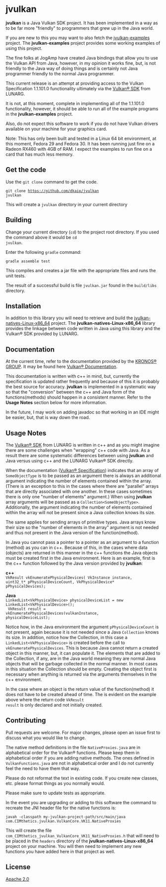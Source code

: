 # jvulkan

**jvulkan** is a Java Vulkan SDK project.  It has been implemented in a way as to be far more 
"friendly" to programmers that grew up in the Java world.

If you are new to this you may want to also fetch the [jvulkan-examples](https://github.com/dkaip/jvulkan-examples) project.  The 
**jvulkan-examples** project provides some working examples of using this project.

The fine folks at JogAmp have created Java bindings that allow you to use the Vulkan API from
Java, however, in my opinion it works fine, but, is not friendly to the Java way of doing things
and is certainly not Java programmer friendly to the normal Java programmer.

This current release is an attempt at providing access to the Vulkan Specification 1.1.101.0 
functionality ultimately via the [Vulkan® SDK](https://www.lunarg.com/vulkan-sdk/) from LUNARG.

It is not, at this moment, complete in implementing all of the 1.1.101.0 functionality, however, it should 
be able to run all of the example programs in the **jvulkan-examples** project.  

Also, do not expect this software to work if you do not have Vulkan drivers available on your 
machine for your graphics card.  

Note: This has only been built and tested in a Linux 64 bit environment, 
at this moment, Fedora 29 and Fedora 30.  It has been running just fine on a Radeon RX460 with 4GB of RAM. 
I expect the examples to run fine on a card that has much less memory.

## Get the code
Use the <code>git clone</code> command to get the code. 

<code>git clone https://github.com/dkaip/jvulkan jvulkan</code> 

This will create a <code>jvulkan</code> directory in your current directory

## Building
Change your current directory (<code>cd</code>) to the project root directory.  If you used the 
command above it would be <code>cd jvulkan</code>.  

Enter the following <code>gradle</code> command:

<code>gradle assemble test</code>

This compiles and creates a jar file with the appropriate files and runs the unit tests.

The result of a successful build is file <code>jvulkan.jar</code> found in the <code>build/libs</code> directory.

## Installation

In addition to this library you will need to retrieve and build the 
[jvulkan-natives-Linux-x86_64](https://github.com/dkaip/jvulkan-natives-Linux-x86_64) project.  The **jvulkan-natives-Linux-x86_64** 
library provides the linkage between code written in Java using this library and 
the Vulkan® SDK provided by LUNARG. 

## Documentation

At the current time, refer to the documentation provided by the 
[KRONOS® GROUP](https://www.khronos.org/). It may be found here 
[Vulkan® Documentation](https://www.khronos.org/registry/vulkan/specs/1.1-extensions/html/). 

This documentation is written with c++ in mind, but, currently the specification is 
updated rather frequently and because of this it is probably the best source for 
accuracy. **jvulkan** is implemented in a systematic way so that the 
&quot;conversion&quot; between the c++ and Java form of the functions(methods) 
should happen in a consistent manner.  Refer to the **Usage Notes** section below 
for more information.

In the future, I may work on adding javadoc so that working in an IDE might be easier, 
but, that is way down the road.

## Usage Notes
The [Vulkan® SDK](https://www.lunarg.com/vulkan-sdk/) from LUNARG is written in c++ 
and as you might imagine there are some challenges when "wrapping" c++ code with Java. 
As a result there are some systematic differences between using **jvulkan** and Java 
versus using c++ and the LUNARG Vulkan® SDK directly.

When the documentation ([Vulkan® Specification](https://www.khronos.org/registry/vulkan/specs/1.1-extensions/html/)) indicates that an array of <code>SomeObjectType</code> is to be passed as an argument there is always an additional argument indicating the number of elements contained within the array.  (There is an exception to this in the cases where there are &quot;parallel&quot; 
arrays that are directly associated with one another.  In these cases sometimes there is only 
one &quot;number of elements&quot; argument.) When using **jvulkan** array arguments will be passed as a <code>Collection&lt;SomeObjectType&gt;</code>.  Additionally, the argument indicating the number of elements contained within the array will not be present since a Java collection 
knows its size. 

The same applies for sending arrays of primitive types.  Java arrays know their size so the 
&quot;number of elements in the array&quot; argument is not needed and thus not present in 
the Java version of the function(method). 

In Java you cannot pass a pointer to a pointer as an argument to a function (method) as you 
can in c++.  Because of this, in the cases where data (objects) are returned in this manner in the c++ functions the Java objects must be created first in the Java environment.  Here is an example, 
first is the c++ function followed by the Java version provided by **jvulkan**:  

**c++**  
<code>VkResult vkEnumeratePhysicalDevices(
VkInstance                                  instance, 
uint32_t*                                   pPhysicalDeviceCount, 
VkPhysicalDevice*                           pPhysicalDevices);</code> 

**Java**  
<code>LinkedList&lt;VkPhysicalDevice&gt; physicalDeviceList = new LinkedList&lt;VkPhysicalDevice&gt;();<br> 
VkResult result = vkEnumeratePhysicalDevices(vulkanInstance, physicalDeviceList);</code>  

Notice how, in the Java environment the argument <code>pPhysicalDeviceCount</code> is not 
present, again because it is not needed since a Java <code>Collection</code> knows its size. 
In addition, notice how the Collection, in this case a <code>LinkedList&lt;VkPhysicalDevice&gt;</code> is created 
before the call to <code>vkEnumeratePhysicalDevices</code>.  This is because Java cannot return 
a created object in this manner, but, it can populate it. The elements that are added to 
the Collection, if any, are in the Java world meaning they are normal Java objects that will 
be garbage collected in the normal manner. In most cases in this situation the Collection should be empty.  Creating the object first is necessary when anything is returned via the arguments themselves in the c++ environment.

In the case where an object is the return value of the function(method) it does not have to be 
created ahead of time.  The is evident on the example above where the return code 
<code>VkResult result</code> is only declared and not initially created.

## Contributing
Pull requests are welcome. For major changes, please open an issue first to discuss what you would like to change.

The native method definitions in the file <code>NativeProxies.java</code> are in 
alphabetical order for the Vulkan® functions.  Please keep them in alphabetical order if you 
are adding native methods.  The ones defined in <code>VulkanFunctions.java</code> are not 
in alphabetical order and I do not currently feel the need to have them that way.

Please do not reformat the text in existing code.  If you create new classes, etc. please format 
things as you normally would.

Please make sure to update tests as appropriate.

In the event you are upgrading or adding to this software the command to recreate the 
JNI header file for the native functions is:

<code>javah -classpath my-jvulkan-project-path/src/main/java com.CIMthetics.jvulkan.VulkanCore.VK11.NativeProxies</code> 

This will create the file <code>com&lowbar;CIMthetics&lowbar;jvulkan&lowbar;VulkanCore&lowbar;VK11&lowbar;NativeProxies.h</code> that will need to be placed in the <code>headers</code> directory of 
the **jvulkan-natives-Linux-x86_64** project on your machine.  You will then need to implement 
any new functions you have added here in that project as well.

## License
[Apache 2.0](http://www.apache.org/licenses/LICENSE-2.0)